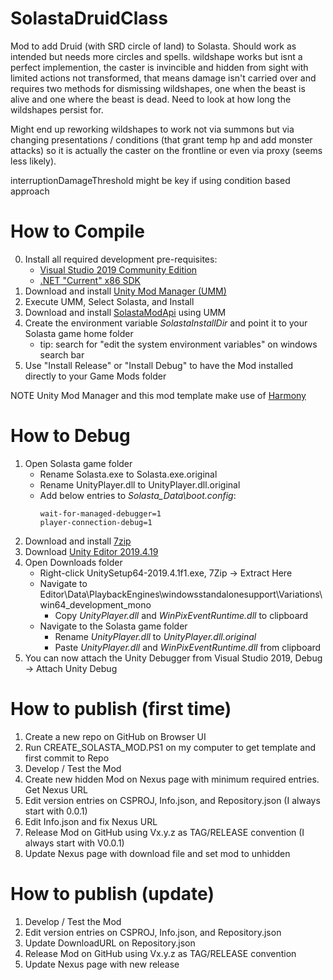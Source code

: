 # SolastaDruidClass

Mod to add Druid (with SRD circle of land) to Solasta. Should work as intended but needs more circles and spells. wildshape works but isnt a perfect implemention, the caster is invincible and hidden from sight with limited actions not transformed, that means damage isn't carried over and requires two methods for dismissing wildshapes, one when the beast is alive and one where the beast is dead. Need to look at how long the wildshapes persist for. 

Might end up reworking wildshapes to work not via summons but via changing presentations / conditions (that grant temp hp and add monster attacks) so it is actually the caster on the frontline or even via proxy (seems less likely). 

interruptionDamageThreshold might be key if using condition based approach

# How to Compile

0. Install all required development pre-requisites:
	- [Visual Studio 2019 Community Edition](https://visualstudio.microsoft.com/downloads/)
	- [.NET "Current" x86 SDK](https://dotnet.microsoft.com/download/visual-studio-sdks)
1. Download and install [Unity Mod Manager (UMM)](https://www.nexusmods.com/site/mods/21)
2. Execute UMM, Select Solasta, and Install
3. Download and install [SolastaModApi](https://www.nexusmods.com/solastacrownofthemagister/mods/48) using UMM
4. Create the environment variable *SolastaInstallDir* and point it to your Solasta game home folder
	- tip: search for "edit the system environment variables" on windows search bar
5. Use "Install Release" or "Install Debug" to have the Mod installed directly to your Game Mods folder

NOTE Unity Mod Manager and this mod template make use of [Harmony](https://go.microsoft.com/fwlink/?linkid=874338)

# How to Debug

1. Open Solasta game folder
	* Rename Solasta.exe to Solasta.exe.original
	* Rename UnityPlayer.dll to UnityPlayer.dll.original
	* Add below entries to *Solasta_Data\boot.config*:
		```
		wait-for-managed-debugger=1
		player-connection-debug=1
		```
2. Download and install [7zip](https://www.7-zip.org/a/7z1900-x64.exe)
3. Download [Unity Editor 2019.4.19](https://download.unity3d.com/download_unity/ca5b14067cec/Windows64EditorInstaller/UnitySetup64-2019.4.19f1.exe)
4. Open Downloads folder
	* Right-click UnitySetup64-2019.4.1f1.exe, 7Zip -> Extract Here
	* Navigate to Editor\Data\PlaybackEngines\windowsstandalonesupport\Variations\win64_development_mono
		* Copy *UnityPlayer.dll* and *WinPixEventRuntime.dll* to clipboard
	* Navigate to the Solasta game folder
		* Rename *UnityPlayer.dll* to *UnityPlayer.dll.original*
		* Paste *UnityPlayer.dll* and *WinPixEventRuntime.dll* from clipboard
5. You can now attach the Unity Debugger from Visual Studio 2019, Debug -> Attach Unity Debug

# How to publish (first time)

1. Create a new repo on GitHub on Browser UI
2. Run CREATE_SOLASTA_MOD.PS1 on my computer to get template and first commit to Repo
3. Develop / Test the Mod
4. Create new hidden Mod on Nexus page with minimum required entries. Get Nexus URL
5. Edit version entries on CSPROJ, Info.json, and Repository.json (I always start with 0.0.1)
6. Edit Info.json and fix Nexus URL
7. Release Mod on GitHub using Vx.y.z as TAG/RELEASE convention (I always start with V0.0.1)
8. Update Nexus page with download file and set mod to unhidden

# How to publish (update)

1. Develop / Test the Mod
2. Edit version entries on CSPROJ, Info.json, and Repository.json
3. Update DownloadURL on Repository.json
4. Release Mod on GitHub using Vx.y.z as TAG/RELEASE convention
5. Update Nexus page with new release
